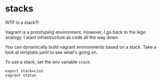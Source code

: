 # stacks

WTF is a stack?!

Vagrant is a prototyping environment. However, I go back to the lego analogy. I want infrastructure as code all the way down.

You can dynamically build vagrant environments based on a stack. Take a look at template.yaml to see what's going on.

To use a stack, set the env variable `stack`.

```
export stack=cicd
vagrant status
```
